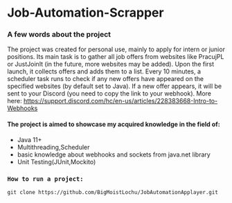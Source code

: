 # Job-Automation-Scrapper

### A few words about the project

The project was created for personal use, mainly to apply for intern or junior positions.
Its main task is to gather all job offers from websites like PracujPL or JustJoinIt (in the future, more websites may be added).
Upon the first launch, it collects offers and adds them to a list. Every 10 minutes, a scheduler task runs to check if any new offers have appeared on the specified websites (by default set to Java). If a new offer appears, it will be sent to your Discord (you need to copy the link to your webhook).
More here: https://support.discord.com/hc/en-us/articles/228383668-Intro-to-Webhooks

#### The project is aimed to showcase my acquired knowledge in the field of:

* Java 11+
* Multithreading,Scheduler
* basic knowledge about webhooks and sockets from java.net library
* Unit Testing(JUnit,Mockito)
  

### `How to run a project:` 
```
git clone https://github.com/BigMoistLochu/JobAutomationApplayer.git
```
